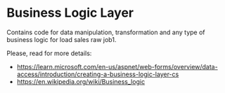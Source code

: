 # Business Logic Layer

Contains code for data manipulation, transformation and any type
of business logic for load sales raw job1.

Please, read for more details:
- https://learn.microsoft.com/en-us/aspnet/web-forms/overview/data-access/introduction/creating-a-business-logic-layer-cs
- https://en.wikipedia.org/wiki/Business_logic
